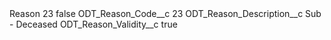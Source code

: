 <?xml version="1.0" encoding="UTF-8"?>
<CustomMetadata xmlns="http://soap.sforce.com/2006/04/metadata" xmlns:xsi="http://www.w3.org/2001/XMLSchema-instance" xmlns:xsd="http://www.w3.org/2001/XMLSchema">
    <label>Reason 23</label>
    <protected>false</protected>
    <values>
        <field>ODT_Reason_Code__c</field>
        <value xsi:type="xsd:string">23</value>
    </values>
    <values>
        <field>ODT_Reason_Description__c</field>
        <value xsi:type="xsd:string">Sub - Deceased</value>
    </values>
    <values>
        <field>ODT_Reason_Validity__c</field>
        <value xsi:type="xsd:boolean">true</value>
    </values>
</CustomMetadata>
